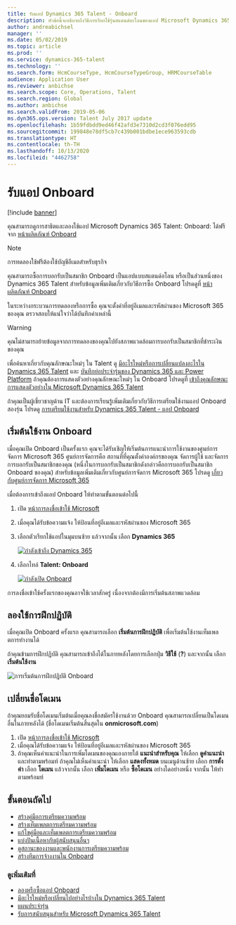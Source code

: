 ```yaml
---
title: รับแอป Dynamics 365 Talent - Onboard
description: หัวข้อนี้จะอธิบายถึงวิธีการเรียกใช้รุ่นสแตนด์อะโลนของแอป Microsoft Dynamics 365 Talent - Onboard หรือรุ่นที่มี Comprehensive Hiring Add-On
author: andreabichsel
manager: ''
ms.date: 05/02/2019
ms.topic: article
ms.prod: ''
ms.service: dynamics-365-talent
ms.technology: ''
ms.search.form: HcmCourseType, HcmCourseTypeGroup, HRMCourseTable
audience: Application User
ms.reviewer: anbichse
ms.search.scope: Core, Operations, Talent
ms.search.region: Global
ms.author: anbichse
ms.search.validFrom: 2019-05-06
ms.dyn365.ops.version: Talent July 2017 update
ms.openlocfilehash: 1b59fdbdd9ed46f42afd3e7310d2cd3f076edd95
ms.sourcegitcommit: 199848e78df5cb7c439b001bdbe1ece963593cdb
ms.translationtype: HT
ms.contentlocale: th-TH
ms.lasthandoff: 10/13/2020
ms.locfileid: "4462758"
---
```

# <a name="get-the-onboard-app"></a>รับแอป Onboard

[!include [banner](includes/banner.md)]

คุณสามารถดูการสาธิตและลองใช้แอป Microsoft Dynamics 365 Talent: Onboard: ได้ฟรีจาก [หน้าผลิตภัณฑ์ Onboard](https://dynamics.microsoft.com/talent/onboard/)

> [!NOTE]
> การทดลองใช้ฟรีต้องใช้บัญชีอีเมลสำหรับธุรกิจ

คุณสามารถซื้อการบอกรับเป็นสมาชิก Onboard เป็นแอปแบบสแตนด์อโลน หรือเป็นส่วนหนึ่งของ Dynamics 365 Talent สำหรับข้อมูลเพิ่มเติมเกี่ยวกับวิธีการซื้อ Onboard โปรดดูที่ [หน้าผลิตภัณฑ์ Onboard](https://dynamics.microsoft.com/talent/onboard/)

ในระหว่างกระบวนการทดลองหรือการซื้อ คุณจะตั้งค่าที่อยู่อีเมลและรหัสผ่านของ Microsoft 365 ของคุณ ตรวจสอบให้แน่ใจว่าได้บันทึกค่าเหล่านี้

> [!WARNING]
> คุณไม่สามารถย้ายข้อมูลจากการทดลองของคุณไปยังสภาพแวดล้อมการบอกรับเป็นสมาชิกที่ชำระเงินของคุณ <!--Reviewers: please verify.-->

เพื่อค้นหาเกี่ยวกับคุณลักษณะใหม่ๆ ใน Talent ดู [มีอะไรใหม่หรือการเปลี่ยนแปลงอะไรใน Dynamics 365 Talent](./whats-new.md) และ [บันทึกย่อประจำรุ่นของ Dynamics 365 และ Power Platform](https://docs.microsoft.com/business-applications-release-notes/index) ถ้าคุณต้องการแสดงตัวอย่างคุณลักษณะใหม่ๆ ใน Onboard โปรดดูที่ [เข้าถึงคุณลักษณะการแสดงตัวอย่างใน Microsoft Dynamics 365 Talent](./access-preview-feature.md)

ถ้าคุณเป็นผู้เชี่ยวชาญด้าน IT และต้องการเรียนรู้เพิ่มเติมเกี่ยวกับวิธีการเตรียมใช้งานแอป Onboard สองรุ่น โปรดดู [การเตรียมใช้งานสำหรับ Dynamics 365 Talent - แอป Onboard](./modular-app-tech-faq.md)

## <a name="get-started-with-onboard"></a>เริ่มต้นใช้งาน Onboard

เมื่อคุณเปิด Onboard เป็นครั้งแรก คุณจะได้รับเชิญให้เริ่มต้นการแนะนำการใช้งานของศูนย์การจัดการ Microsoft 365 ศูนย์การจัดการคือ สถานที่ที่คุณตั้งค่าองค์กรของคุณ จัดการผู้ใช้ และจัดการการบอกรับเป็นสมาชิกของคุณ (หนึ่งในการบอกรับเป็นสมาชิกดังกล่าวคือการบอกรับเป็นสมาชิก Onboard ของคุณ) สำหรับข้อมูลเพิ่มเติมเกี่ยวกับศูนย์การจัดการ Microsoft 365 โปรดดู [เกี่ยวกับศูนย์การจัดการ Microsoft 365](https://docs.microsoft.com/office365/admin/admin-overview/about-the-admin-center?view=o365-worldwide)

เมื่อต้องการเข้าถึงแอป Onboard ให้ทำตามขั้นตอนต่อไปนี้

1. เปิด [หน้าการลงชื่อเข้าใช้ Microsoft](https://portal.office.com/)
2. เมื่อคุณได้รับข้อความแจ้ง ให้ป้อนที่อยู่อีเมลและรหัสผ่านของ Microsoft 365
3. เลือกตัวเรียกใช้แอปในมุมบนซ้าย แล้วจากนั้น เลือก **Dynamics 365**

    [![กำลังเข้าถึง Dynamics 365](./media/onboard-start-dynamics365.png)](./media/onboard-start-dynamics365.png)

4. เลือกไทล์ **Talent: Onboard**

    [![กำลังเปิด Onboard](./media/onboard-start-onboard.png)](./media/onboard-start-onboard.png)

การลงชื่อเข้าใช้ครั้งแรกของคุณอาจใช้เวลาสักครู่ เนื่องจากต้องมีการเริ่มต้นสภาพแวดล้อม

## <a name="try-the-walkthrough"></a>ลองใช้การฝึกปฏิบัติ

เมื่อคุณเปิด Onboard ครั้งแรก คุณสามารถเลือก **เริ่มต้นการฝึกปฏิบัติ** เพื่อเริ่มต้นใช้งานเท็มเพลตการทำงานได้

ถ้าคุณข้ามการฝึกปฏิบัติ คุณสามารถเข้าถึงได้ในภายหลังโดยการเลือกปุ่ม **วิธีใช้** (**?**) และจากนั้น เลือก **เริ่มต้นใช้งาน**

![[การเริ่มต้นการฝึกปฏิบัติ Onboard](./media/onboard-start-walkthrough.png)](./media/onboard-start-walkthrough.png)

## <a name="change-the-domain-name"></a>เปลี่ยนชื่อโดเมน

ถ้าคุณยอมรับชื่อโดเมนเริ่มต้นเมื่อคุณลงชื่อสมัครใช้งานด้วย Onboard คุณสามารถเปลี่ยนเป็นโดเมนอื่นในภายหลังได้ (ชื่อโดเมนเริ่มต้นสิ้นสุดใน **onmicrosoft.com**)

1. เปิด [หน้าการลงชื่อเข้าใช้ Microsoft](https://portal.office.com/)
2. เมื่อคุณได้รับข้อความแจ้ง ให้ป้อนที่อยู่อีเมลและรหัสผ่านของ Microsoft 365
3. ถ้าคุณเห็นคำแนะนำในการเพิ่มโดเมนของคุณเองภายใต้ **แนะนำสำหรับคุณ** ให้เลือก **ดูคำแนะนำ** และทำตามพร้อมท์ ถ้าคุณไม่เห็นคำแนะนำ ให้เลือก **แสดงทั้งหมด** บนเมนูด้านซ้าย เลือก **การตั้งค่า** เลือก **โดเมน** แล้วจากนั้น เลือก **เพิ่มโดเมน** หรือ **ซื้อโดเมน** อย่างใดอย่างหนึ่ง จากนั้น ให้ทำตามพร้อมท์

## <a name="next-steps"></a>ขั้นตอนถัดไป

- [สร้างคู่มือการเตรียมความพร้อม](./onboard-create-guide.md)
- [สร้างเท็มเพลตการเตรียมความพร้อม](./onboard-create-template.md)
- [แก้ไขคู่มือและเท็มเพลตการเตรียมความพร้อม](./onboard-edit-guides-templates.md)
- [แบ่งปันเนื้อหากับผู้สนับสนุนอื่นๆ](./onboard-share-template.md)
- [ดูสถานะของงานและพนักงานการเตรียมความพร้อม](./onboard-view-status.md)
- [สร้างทีมการจ้างงานใน Onboard](./onboard-create-team.md)

### <a name="see-also"></a>ดูเพิ่มเติมที่

- [ลองหรือซื้อแอป Onboard](https://dynamics.microsoft.com/talent/onboard/)
- [มีอะไรใหม่หรือเปลี่ยนไปอย่างไรบ้างใน Dynamics 365 Talent](./whats-new.md)
- [แผนประจำรุ่น](https://docs.microsoft.com/business-applications-release-notes/index)
- [รับการสนับสนุนสำหรับ Microsoft Dynamics 365 Talent](./talent-support.md)
